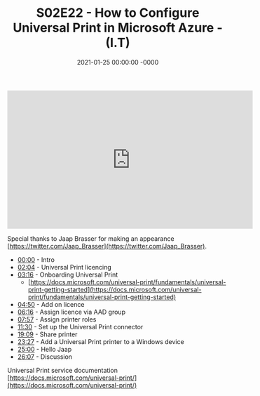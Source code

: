 ﻿---
layout: post
title: "S02E22 - How to Configure Universal Print in Microsoft Azure - (I.T)"
date: 2021-01-25 00:00:00 -0000
categories:
---

<iframe loading="lazy" width="560" height="315" src="https://www.youtube.com/embed/iDv3egbVkHc" title="YouTube video player" frameborder="0" allow="accelerometer; autoplay; clipboard-write; encrypted-media; gyroscope; picture-in-picture" allowfullscreen></iframe>

Special thanks to Jaap Brasser for making an appearance [https://twitter.com/Jaap_Brasser](https://twitter.com/Jaap_Brasser).

 * [00:00](https://www.youtube.com/watch?v=iDv3egbVkHc&t=0s) - Intro
 * [02:04](https://www.youtube.com/watch?v=iDv3egbVkHc&t=124s) - Universal Print licencing
 * [03:16](https://www.youtube.com/watch?v=iDv3egbVkHc&t=196s) - Onboarding Universal Print
   - [https://docs.microsoft.com/universal-print/fundamentals/universal-print-getting-started](https://docs.microsoft.com/universal-print/fundamentals/universal-print-getting-started)
 * [04:50](https://www.youtube.com/watch?v=iDv3egbVkHc&t=290s) - Add on licence
 * [06:16](https://www.youtube.com/watch?v=iDv3egbVkHc&t=376s) - Assign licence via AAD group
 * [07:57](https://www.youtube.com/watch?v=iDv3egbVkHc&t=477s) - Assign printer roles
 * [11:30](https://www.youtube.com/watch?v=iDv3egbVkHc&t=690s) - Set up the Universal Print connector
 * [19:09](https://www.youtube.com/watch?v=iDv3egbVkHc&t=1149s) - Share printer
 * [23:27](https://www.youtube.com/watch?v=iDv3egbVkHc&t=1407s) - Add a Universal Print printer to a Windows device
 * [25:00](https://www.youtube.com/watch?v=iDv3egbVkHc&t=1500s) - Hello Jaap
 * [26:07](https://www.youtube.com/watch?v=iDv3egbVkHc&t=1567s) - Discussion

Universal Print service documentation
[https://docs.microsoft.com/universal-print/](https://docs.microsoft.com/universal-print/)

